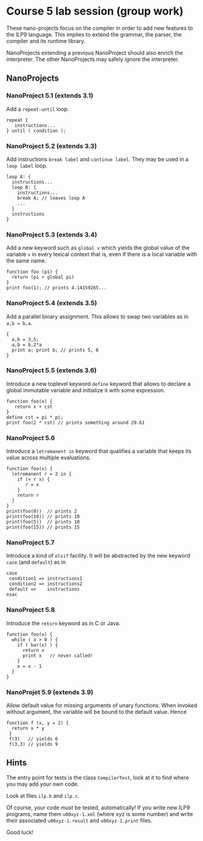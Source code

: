 Course 5 lab session (group work)
=================================

These nano-projects focus on the compiler 
in order to add new features to the ILP9 language. This
implies to extend the grammar, the parser, the compiler and its
runtime library.

NanoProjects extending a previous NanoProject should also enrich the 
interpreter. The other NanoProjects may safely ignore the interpreter.

NanoProjects
------------

### NanoProject 5.1 (extends 3.1) ###

Add a `repeat-until` loop. 

```ilp
repeat {
   instructions...
} until ( condition );
```

### NanoProject 5.2 (extends 3.3) ###

Add instructions `break label` and `continue label`. They may be used
in a `loop label` loop.

```ilp
loop A: {
  instructions...
  loop B: {
    instructions...
    break A; // leaves loop A
    ...
  }
  instructions
}
```

### NanoProject 5.3 (extends 3.4) ###

Add a new keyword such as `global v` which yields the global value of
the variable `v` in every lexical context that is, even if there is a
local variable with the same name. 

```ilp
function foo (pi) {
  return (pi + global pi)
}
print foo(1); // prints 4.14159265...
```

### NanoProject 5.4 (extends 3.5) ###

Add a parallel binary assignment. This allows to swap two variables as
in `a,b = b,a`.

```ilp
{ 
  a,b = 3,5;
  a,b = b,2*a
  print a; print b; // prints 5, 6
}
```

### NanoProject 5.5 (extends 3.6) ###

Introduce a new toplevel keyword `define` keyword that allows to
declare a global immutable variable and initialize it with some
expression.

```ilp
function foo(x) {
   return x + cst
}
define cst = pi * pi;
print foo(2 * cst) // prints something around 29.61
```

### NanoProject 5.6 ###

Introduce a `letremanent in` keyword that qualifies a variable that keeps
its value across multiple evaluations.

```ilp
function foo(x) {
  letremanent r = 2 in {
    if (< r x) {
       r = x
    }
    return r
  }
}
print(foo(0))  // prints 2
print(foo(10)) // prints 10
print(foo(5))  // prints 10
print(foo(15)) // prints 15
```

### NanoProject 5.7 ###

Introduce a kind of `elsif` facility. It will be abstracted by the new
keyword `case` (and `default`) as in

```ilp
case
 condition1 => instructions1
 condition2 => instructions2
 default =>    instructions
esac
```

### NanoProject 5.8 ###

Introduce the `return` keyword as in C or Java.

```ilp
function foo(x) {
  while ( x > 0 ) {
    if ( bar(x) ) {
      return x
      print x   // never called!
    }
    x = x - 1
  }
}
```

### NanoProjet 5.9 (extends 3.9) ###

Allow default value for missing arguments of unary functions. 
When invoked without argument, the variable will be bound to the 
default value. Hence

```ilp
function f (x, y = 2) {
  return x * y
 }
 f(3)   // yields 6 
 f(3,3) // yields 9
 ```
 


Hints
-----

The entry point for tests is the class `CompilerTest`, look at it
to find where you may add your own code.

Look at files `ilp.h` and `ilp.c`. 

Of course, your code must be tested, automatically! If you write new
ILP9 programs, name them `u00xyz-1.xml` (where xyz is some number) and
write their associated `u00xyz-1.result` and `u00xyz-1.print` files.

Good luck!
